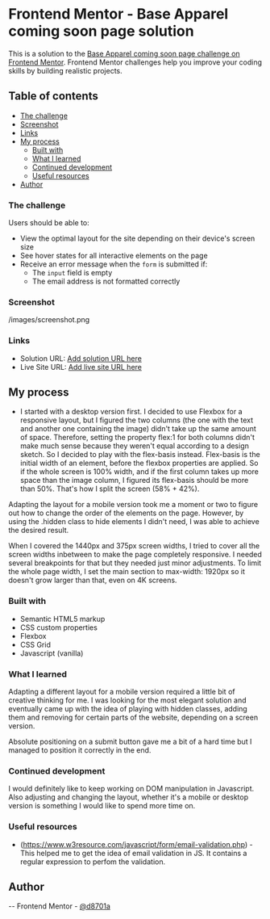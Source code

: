 # Frontend Mentor - Base Apparel coming soon page solution

This is a solution to the [Base Apparel coming soon page challenge on Frontend Mentor](https://www.frontendmentor.io/challenges/base-apparel-coming-soon-page-5d46b47f8db8a7063f9331a0). Frontend Mentor challenges help you improve your coding skills by building realistic projects. 

## Table of contents

  - [The challenge](#the-challenge)
  - [Screenshot](#screenshot)
  - [Links](#links)
- [My process](#my-process)
  - [Built with](#built-with)
  - [What I learned](#what-i-learned)
  - [Continued development](#continued-development)
  - [Useful resources](#useful-resources)
- [Author](#author)


### The challenge

Users should be able to:

- View the optimal layout for the site depending on their device's screen size
- See hover states for all interactive elements on the page
- Receive an error message when the `form` is submitted if:
  - The `input` field is empty
  - The email address is not formatted correctly

### Screenshot

/images/screenshot.png

### Links

- Solution URL: [Add solution URL here](https://your-solution-url.com)
- Live Site URL: [Add live site URL here](https://your-live-site-url.com)

## My process
- I started with a desktop version first. I decided to use Flexbox for a responsive layout, but I figured the two columns (the one with the text and another one containing the image)
didn't take up the same amount of space. Therefore, setting the property flex:1 for both columns didn't make much sense because they weren't equal according to a design sketch.
So I decided to play with the flex-basis instead. Flex-basis is the initial width of an element, before the flexbox properties are applied. So if the whole screen is 100% width,
and if the first column takes up more space than the image column, I figured its flex-basis should be more than 50%. That's how I split the screen (58% + 42%).

Adapting the layout for a mobile version took me a moment or two to figure out how to change the order of the elements on the page. However, by using the .hidden class to hide elements I didn't need, 
I was able to achieve the desired result.

When I covered the 1440px and 375px screen widths, I tried to cover all the screen widths inbetween to make the page completely responsive. I needed several breakpoints for that but they
needed just minor adjustments.
To limit the whole page width, I set the main section to max-width: 1920px so it doesn't grow larger than that, even on 4K screens.

### Built with

- Semantic HTML5 markup
- CSS custom properties
- Flexbox
- CSS Grid
- Javascript (vanilla)

### What I learned

Adapting a different layout for a mobile version required a little bit of creative thinking for me. I was looking for the most elegant solution and eventually 
came up with the idea of playing with hidden classes, adding them and removing for certain parts of the website, depending on a screen version.

Absolute positioning on a submit button gave me a bit of a hard time but I managed to position it correctly in the end. 

### Continued development

I would definitely like to keep working on DOM manipulation in Javascript. 
Also adjusting and changing the layout, whether it's a mobile or desktop version is something I would like to spend more time on.

### Useful resources

- (https://www.w3resource.com/javascript/form/email-validation.php) - This helped me to get the idea of email validation in JS. It contains a regular expression to perfom the validation.

## Author

-- Frontend Mentor - [@d8701a](https://www.frontendmentor.io/profile/d8701a)



